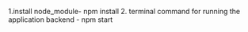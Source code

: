 1.install node_module- npm install
2. terminal command for running the application backend - npm start

